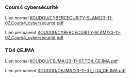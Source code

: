 
### Cours4 cybersécurité

Lien normal
[KOUDOU/CYBERCECURITY-SLAM/23-11-07_Cours4_cybersécurité.pdf](https://github.com/whoamitty/BTS-SIO2-2023/blob/main/KOUDOU/CYBERCECURITY-SLAM/23-11-07_Cours4_cybersécurité.pdf)

Lien permanent
[KOUDOU/CYBERCECURITY-SLAM/23-11-07_Cours4_cybersécurité.pdf](https://github.com/whoamitty/BTS-SIO2-2023/blob/c115c7b688f67c91f84a587792d80331c1269b5a/KOUDOU/CYBERCECURITY-SLAM/23-11-07_Cours4_cybersécurité.pdf)



### TD4 CEJMA

Lien normal
[KOUDOU/CEJMA/23-11-07_TD4_CEJMA.pdf](https://github.com/whoamitty/BTS-SIO2-2023/blob/main/KOUDOU/CEJMA/23-11-07_TD4_CEJMA.pdf)

Lien permanent
[KOUDOU/CEJMA/23-11-07_TD4_CEJMA.pdf](https://github.com/whoamitty/BTS-SIO2-2023/blob/c115c7b688f67c91f84a587792d80331c1269b5a/KOUDOU/CEJMA/23-11-07_TD4_CEJMA.pdf)
